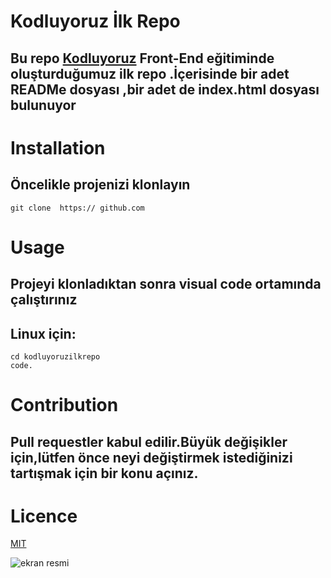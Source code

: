 # Kodluyoruz İlk Repo
## Bu repo [Kodluyoruz](wwww.google.com)  Front-End eğitiminde oluşturduğumuz ilk repo .İçerisinde bir adet  READMe dosyası ,bir adet de index.html dosyası bulunuyor

# Installation
## Öncelikle projenizi klonlayın

```
git clone  https:// github.com
```
# Usage 
## Projeyi klonladıktan sonra visual code ortamında çalıştırınız 
## Linux için:
```linux
cd kodluyoruzilkrepo
code.
```
# Contribution
## Pull requestler kabul edilir.Büyük değişikler için,lütfen önce  neyi değiştirmek istediğinizi tartışmak için bir konu açınız.
# Licence
[MIT](wwww.google.com   )

![ekran resmi](https://cdn.pixabay.com/photo/2018/09/09/02/25/kzkulesi-3663817__480.jpg) 